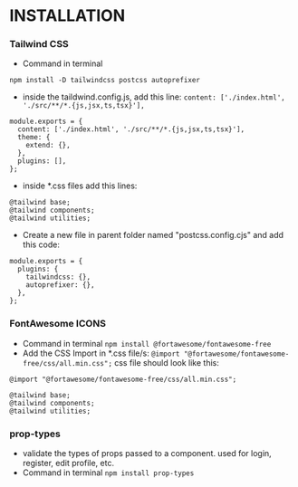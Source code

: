 # INSTALLATION


### Tailwind CSS 
- Command in terminal
```
npm install -D tailwindcss postcss autoprefixer
```
- inside the taildwind.config.js, add this line:  ```content: ['./index.html', './src/**/*.{js,jsx,ts,tsx}'],```
```
module.exports = {
  content: ['./index.html', './src/**/*.{js,jsx,ts,tsx}'],
  theme: {
    extend: {},
  },
  plugins: [],
};
```
- inside *.css files add this lines:
```
@tailwind base;
@tailwind components;
@tailwind utilities;
```
- Create a new file in parent folder named "postcss.config.cjs" and add this code:
```
module.exports = {
  plugins: {
    tailwindcss: {},
    autoprefixer: {},
  },
};
```
### FontAwesome ICONS
- Command in terminal
```npm install @fortawesome/fontawesome-free```
- Add the CSS Import in *.css file/s: ```@import "@fortawesome/fontawesome-free/css/all.min.css";```
css file should look like this:
```
@import "@fortawesome/fontawesome-free/css/all.min.css";

@tailwind base;
@tailwind components;
@tailwind utilities;
```
### prop-types
- validate the types of props passed to a component. used for login, register, edit profile, etc.
- Command in terminal
```npm install prop-types```


